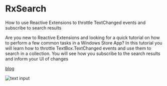# RxSearch
How to use Reactive Extensions to throttle TextChanged events and subscribe to search results

Are you new to Reactive Extensions and looking for a quick tutorial on how to perform a few common tasks in a Windows Store App? In this tutorial you will learn how to throttle TextBox.TextChanged events and use them to search in a collection. You will see how you subscribe to the search results and inform your UI of changes

[blog](http://loekvandenouweland.com/content/use-reactive-extensions-to-throttle-textchanged-events-and-subscribe-to-search-results.html)

![text input](http://loekvandenouweland.com/assets/rx-rx1.png)
